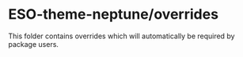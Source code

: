 # ESO-theme-neptune/overrides

This folder contains overrides which will automatically be required by package users.
